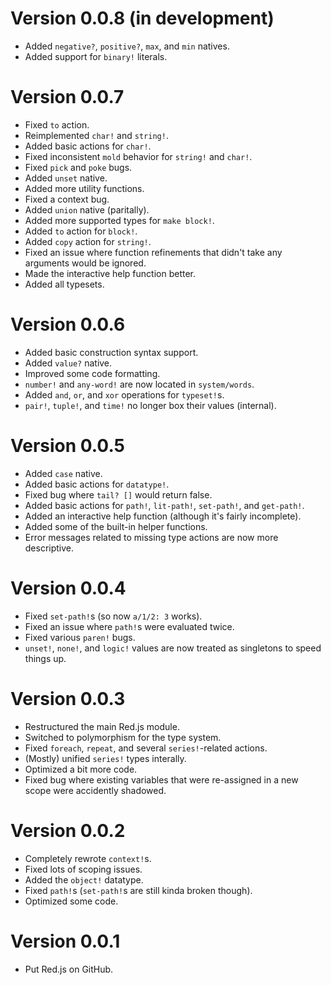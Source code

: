 # Version 0.0.8 (in development)
- Added `negative?`, `positive?`, `max`, and `min` natives.
- Added support for `binary!` literals. 


# Version 0.0.7
- Fixed `to` action.
- Reimplemented `char!` and `string!`.
- Added basic actions for `char!`.
- Fixed inconsistent `mold` behavior for `string!` and `char!`.
- Fixed `pick` and `poke` bugs.
- Added `unset` native.
- Added more utility functions.
- Fixed a context bug.
- Added `union` native (paritally).
- Added more supported types for `make block!`.
- Added `to` action for `block!`.
- Added `copy` action for `string!`.
- Fixed an issue where function refinements that didn't take any arguments would be ignored.
- Made the interactive help function better.
- Added all typesets.


# Version 0.0.6
- Added basic construction syntax support.
- Added `value?` native.
- Improved some code formatting.
- `number!` and `any-word!` are now located in `system/words`.
- Added `and`, `or`, and `xor` operations for `typeset!`s.
- `pair!`, `tuple!`, and `time!` no longer box their values (internal).


# Version 0.0.5
- Added `case` native.
- Added basic actions for `datatype!`.
- Fixed bug where `tail? []` would return false.
- Added basic actions for `path!`, `lit-path!`, `set-path!`, and `get-path!`.
- Added an interactive help function (although it's fairly incomplete).
- Added some of the built-in helper functions.
- Error messages related to missing type actions are now more descriptive.


# Version 0.0.4
- Fixed `set-path!`s (so now `a/1/2: 3` works).
- Fixed an issue where `path!`s were evaluated twice.
- Fixed various `paren!` bugs.
- `unset!`, `none!`, and `logic!` values are now treated as singletons to speed things up.


# Version 0.0.3	
- Restructured the main Red.js module.
- Switched to polymorphism for the type system.
- Fixed `foreach`, `repeat`, and several `series!`-related actions.
- (Mostly) unified `series!` types interally.
- Optimized a bit more code.
- Fixed bug where existing variables that were re-assigned in a new scope were accidently shadowed.


# Version 0.0.2
- Completely rewrote `context!`s.
- Fixed lots of scoping issues.
- Added the `object!` datatype.
- Fixed `path!`s (`set-path!`s are still kinda broken though).
- Optimized some code.


# Version 0.0.1
- Put Red.js on GitHub.